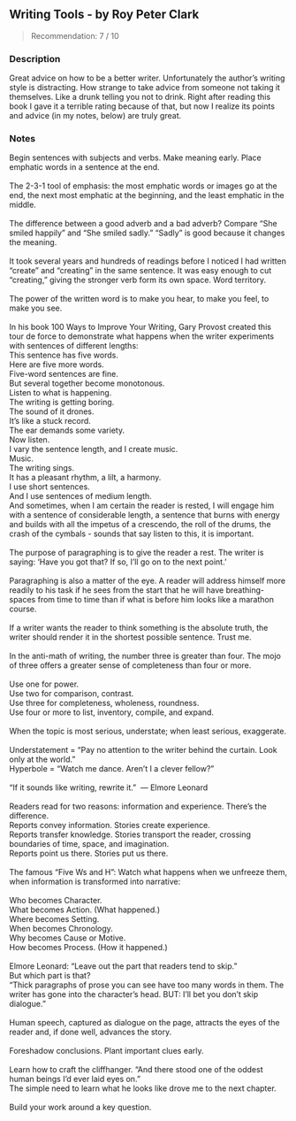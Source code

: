 ## Writing Tools - by Roy Peter Clark
> Recommendation: 7 / 10
    
### Description
Great advice on how to be a better writer. Unfortunately the author’s writing style is distracting. How strange to take advice from someone not taking it themselves. Like a drunk telling you not to drink. Right after reading this book I gave it a terrible rating because of that, but now I realize its points and advice (in my notes, below) are truly great.
    
### Notes
Begin sentences with subjects and verbs. Make meaning early. Place emphatic words in a sentence at the end.<br>
<br>
The 2-3-1 tool of emphasis: the most emphatic words or images go at the end, the next most emphatic at the beginning, and the least emphatic in the middle.<br>
<br>
The difference between a good adverb and a bad adverb?  Compare “She smiled happily” and “She smiled sadly.”  “Sadly” is good because it changes the meaning.<br>
<br>
It took several years and hundreds of readings before I noticed I had written “create” and “creating” in the same sentence. It was easy enough to cut “creating,” giving the stronger verb form its own space. Word territory.<br>
<br>
The power of the written word is to make you hear, to make you feel, to make you see.<br>
<br>
In his book 100 Ways to Improve Your Writing, Gary Provost created this tour de force to demonstrate what happens when the writer experiments with sentences of different lengths:<br>
This sentence has five words.<br>
Here are five more words.<br>
Five-word sentences are fine.<br>
But several together become monotonous.<br>
Listen to what is happening.<br>
The writing is getting boring.<br>
The sound of it drones.<br>
It’s like a stuck record.<br>
The ear demands some variety.<br>
Now listen.<br>
I vary the sentence length, and I create music.<br>
Music.<br>
The writing sings.<br>
It has a pleasant rhythm, a lilt, a harmony.<br>
I use short sentences.<br>
And I use sentences of medium length.<br>
And sometimes, when I am certain the reader is rested, I will engage him with a sentence of considerable length, a sentence that burns with energy and builds with all the impetus of a crescendo, the roll of the drums, the crash of the cymbals - sounds that say listen to this, it is important.<br>
<br>
The purpose of paragraphing is to give the reader a rest. The writer is saying: ‘Have you got that? If so, I’ll go on to the next point.’<br>
<br>
Paragraphing is also a matter of the eye. A reader will address himself more readily to his task if he sees from the start that he will have breathing-spaces from time to time than if what is before him looks like a marathon course.<br>
<br>
If a writer wants the reader to think something is the absolute truth, the writer should render it in the shortest possible sentence. Trust me.<br>
<br>
In the anti-math of writing, the number three is greater than four. The mojo of three offers a greater sense of completeness than four or more.<br>
<br>
Use one for power.<br>
Use two for comparison, contrast.<br>
Use three for completeness, wholeness, roundness.<br>
Use four or more to list, inventory, compile, and expand.<br>
<br>
When the topic is most serious, understate; when least serious, exaggerate.<br>
<br>
Understatement = “Pay no attention to the writer behind the curtain. Look only at the world.”<br>
Hyperbole = “Watch me dance. Aren’t I a clever fellow?”<br>
<br>
“If it sounds like writing, rewrite it.” &nbsp;— Elmore Leonard<br>
<br>
Readers read for two reasons: information and experience. There’s the difference.<br>
Reports convey information. Stories create experience.<br>
Reports transfer knowledge. Stories transport the reader, crossing boundaries of time, space, and imagination.<br>
Reports point us there. Stories put us there.<br>
<br>
The famous “Five Ws and H”: Watch what happens when we unfreeze them, when information is transformed into narrative:<br>
<br>
Who becomes Character.<br>
What becomes Action.  (What happened.)<br>
Where becomes Setting.<br>
When becomes Chronology.<br>
Why becomes Cause or Motive.<br>
How becomes Process.  (How it happened.)<br>
<br>
Elmore Leonard: “Leave out the part that readers tend to skip.”<br>
But which part is that?<br>
“Thick paragraphs of prose you can see have too many words in them. The writer has gone into the character’s head.  BUT: I’ll bet you don’t skip dialogue.”<br>
<br>
Human speech, captured as dialogue on the page, attracts the eyes of the reader and, if done well, advances the story.<br>
<br>
Foreshadow conclusions. Plant important clues early.<br>
<br>
Learn how to craft the cliffhanger.  “And there stood one of the oddest human beings I’d ever laid eyes on.”<br>
The simple need to learn what he looks like drove me to the next chapter.<br>
<br>
Build your work around a key question.
